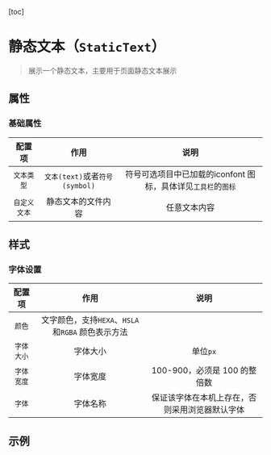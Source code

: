 [toc]

# 静态文本（`StaticText`）

> 展示一个静态文本，主要用于页面静态文本展示

<RenderComponent
  :config="StaticTextComponent"
  :component="StaticText"
  :prop-value="{
    base: {
      text: '我们一起建设OpenDataV吧',
      type: 'text'
    }
}"
  :style="{
  color: '#d03050',
  fontSize: 40,
  fontWeight: 800,
  width: 550,
  height: 100
}
"
  title="静态文本"
  mode="debug"
/>

## 属性

### 基础属性

|    配置项    |        作用        | 说明 |
| :----------: | :----------------: | :--: |
| `文本类型` | `文本(text)`或者`符号(symbol)` |    符号可选项目中已加载的iconfont 图标，具体详见`工具栏`的`图标`  |
| `自定义文本` | 静态文本的文件内容 | 任意文本内容     |

## 样式

### 字体设置

| 配置项 | 作用 | 说明 |
| :-: | :-: | :-: |
| `颜色` | 文字颜色，支持`HEXA`、`HSLA`和`RGBA` 颜色表示方法 |  |
| `字体大小` | 字体大小 |  单位`px`|
| `字体宽度` | 字体宽度 | 100-900，必须是 100 的整倍数 |
| `字体` | 字体名称 | 保证该字体在本机上存在，否则采用浏览器默认字体 |

## 示例

<div class="demo">

<RenderComponent
  :config="StaticTextComponent"
  :component="StaticText"
  :prop-value="propValue"
  :style="style"
  title="静态文本"
/>

<RenderComponent
  :config="StaticTextComponent"
  :component="StaticText"
  :prop-value="symbolPropValue"
  :style="{
  color: '#18a058',
  fontSize: 40,
  fontWeight: 800,
  width: 450,
  height: 100
}"
  title="符号文本"
/>

</div>

<script setup lang="ts" name="StaticTextDoc">
import RenderComponent from '@/docs/RenderComponent.vue'
import StaticTextComponent from './config'
import StaticText from './StaticText.vue'
import type { StaticTextType } from './type'
const propValue: StaticTextType = {
  base: {
    text: 'OpenDataV',
    type: 'text'
  }
}
const style = {
  color: '#d03050',
  fontSize: 40,
  fontWeight: 800,
  width: 450,
  height: 100
}

const symbolPropValue:StaticTextType = {
  base: {
    text: 'icon-clock',
    type: 'symbol'
  }
}
</script>
